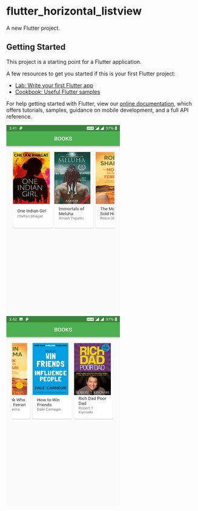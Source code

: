 # flutter_horizontal_listview

A new Flutter project.

## Getting Started

This project is a starting point for a Flutter application.

A few resources to get you started if this is your first Flutter project:

- [Lab: Write your first Flutter app](https://flutter.io/docs/get-started/codelab)
- [Cookbook: Useful Flutter samples](https://flutter.io/docs/cookbook)

For help getting started with Flutter, view our 
[online documentation](https://flutter.io/docs), which offers tutorials, 
samples, guidance on mobile development, and a full API reference.


<img src="image/image1.jpg" height="500px" width="300px"/>&nbsp;&nbsp;&nbsp;&nbsp;&nbsp;<img src="image/image2.jpg" height="500px" width="300px"/>
